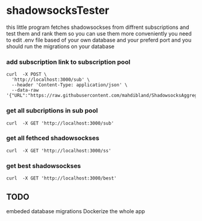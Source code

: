 # shadowsocksTester
this little program fetches shadowsockses from diffrent subscriptions and test them and rank them so you can use them more conveniently
you need to edit .env file based of your own database and your preferd port and you should run the migrations on your database
### add subscription link to subscription pool
```
curl  -X POST \
  'http://localhost:3000/sub' \
  --header 'Content-Type: application/json' \
  --data-raw '{"URL":"https://raw.githubusercontent.com/mahdibland/ShadowsocksAggregator/master/sub/splitted/ss.txt"}'
```
### get all subcriptions in sub pool
```
curl  -X GET 'http://localhost:3000/sub' 
```


### get all fethced shadowsockses
```
curl  -X GET 'http://localhost:3000/ss' 
```

### get best shadowsockses
```
curl  -X GET 'http://localhost:3000/best'
```

## TODO
  embeded database migrations
  Dockerize the whole app
